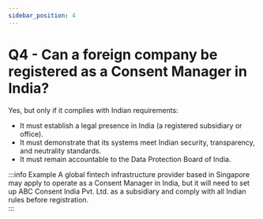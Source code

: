 ```yaml
---
sidebar_position: 4
---
```


# Q4 - Can a foreign company be registered as a Consent Manager in India?

Yes, but only if it complies with Indian requirements:  

- It must establish a legal presence in India (a registered subsidiary or office).  
- It must demonstrate that its systems meet Indian security, transparency, and neutrality standards.  
- It must remain accountable to the Data Protection Board of India.  

:::info Example
A global fintech infrastructure provider based in Singapore may apply to operate as a Consent Manager in India, but it will need to set up ABC Consent India Pvt. Ltd. as a subsidiary and comply with all Indian rules before registration.  
:::